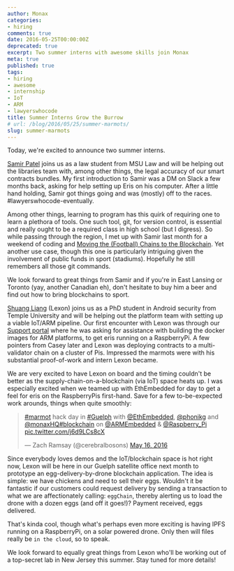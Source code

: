 ```yaml
---
author: Monax
categories:
- hiring
comments: true
date: 2016-05-25T00:00:00Z
deprecated: true
excerpt: Two summer interns with awesome skills join Monax
meta: true
published: true
tags:
- hiring
- awesome
- internship
- IoT
- ARM
- lawyerswhocode
title: Summer Interns Grow the Burrow
# url: /blog/2016/05/25/summer-marmots/
slug: summer-marmots
---
```




Today, we're excited to announce two summer interns.

[Samir Patel](https://twitter.com/samirpatellaw) joins us as a law student from MSU Law and will be helping out the libraries team with, among other things, the legal accuracy of our smart contracts bundles. My first introduction to Samir was a DM on Slack a few months back, asking for help setting up Eris on his computer. After a little hand holding, Samir got things going and was (mostly) off to the races. #lawyerswhocode-eventually.

Among other things, learning to program has this quirk of requiring one to learn a plethora of tools. One such tool, git, for version control, is essential and really ought to be a required class in high school (but I digress). So while passing through the region, I met up with Samir last month for a weekend of coding and [Moving the (Football) Chains to the Blockchain](/2016/04/02/moving-the-chains/). Yet another use case, though this one is particularly intriguing given the involvement of public funds in sport (stadiums). Hopefully he still remembers all those git commands.

We look forward to great things from Samir and if you're in East Lansing or Toronto (yay, another Canadian eh), don't hesitate to buy him a beer and find out how to bring blockchains to sport.

[Shuang Liang](http://astro.temple.edu/~tue68607/) (Lexon) joins us as a PhD student in Android security from Temple University and will be helping out the platform team with setting up a viable IoT/ARM pipeline. Our first encounter with Lexon was through our [Support portal](https://support.monax.io) where he was asking for assistance with building the docker images for ARM platforms, to get eris running on a RaspberryPi. A few pointers from Casey later and Lexon was deploying contracts to a multi-validator chain on a cluster of Pis. Impressed the marmots were with his substantial proof-of-work and intern Lexon became.

We are very excited to have Lexon on board and the timing couldn't be better as the supply-chain-on-a-blockchain (via IoT) space heats up. I was especially excited when we teamed up with EthEmbedded for day to get a feel for eris on the RaspberryPis first-hand. Save for a few to-be-expected work arounds, things when quite smoothly:

<blockquote class="twitter-tweet" data-lang="en"><p lang="en" dir="ltr"><a href="https://twitter.com/hashtag/marmot?src=hash">#marmot</a> hack day in <a href="https://twitter.com/hashtag/Guelph?src=hash">#Guelph</a> with <a href="https://twitter.com/EthEmbedded">@EthEmbedded</a>, <a href="https://twitter.com/phonikg">@phonikg</a> and <a href="https://twitter.com/monaxHQ">@monaxHQ</a><a href="https://twitter.com/hashtag/blockchain?src=hash">#blockchain</a> on <a href="https://twitter.com/ARMEmbedded">@ARMEmbedded</a> &amp; <a href="https://twitter.com/Raspberry_Pi">@Raspberry_Pi</a> <a href="https://t.co/j6d9LCs8cX">pic.twitter.com/j6d9LCs8cX</a></p>&mdash; Zach Ramsay (@cerebralbosons) <a href="https://twitter.com/cerebralbosons/status/731999423346003968">May 16, 2016</a></blockquote>
<script async src="//platform.twitter.com/widgets.js" charset="utf-8"></script>

Since everybody loves demos and the IoT/blockchain space is hot right now, Lexon will be here in our Guelph satellite office next month to prototype an egg-delivery-by-drone blockchain application. The idea is simple: we have chickens and need to sell their eggs. Wouldn't it be fantastic if our customers could request delivery by sending a transaction to what we are affectionately calling: `eggChain`, thereby alerting us to load the drone with a dozen eggs (and off it goes!)? Payment received, eggs delivered.

That's kinda cool, though what's perhaps even more exciting is having IPFS running on a RaspberryPi, on a solar powered drone. Only then will files really be `in the cloud`, so to speak.

We look forward to equally great things from Lexon who'll be working out of a top-secret lab in New Jersey this summer. Stay tuned for more details!
